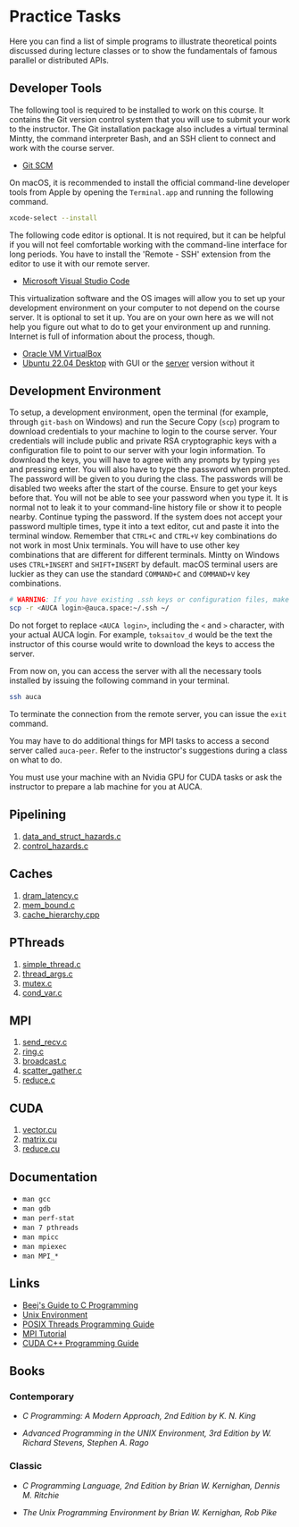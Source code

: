 Practice Tasks
==============

Here you can find a list of simple programs to illustrate theoretical points discussed during lecture classes or to show the fundamentals of famous parallel or distributed APIs.

## Developer Tools

The following tool is required to be installed to work on this course. It contains the Git version control system that you will use to submit your work to the instructor. The Git installation package also includes a virtual terminal Mintty, the command interpreter Bash, and an SSH client to connect and work with the course server.

* [Git SCM](https://git-scm.com)

On macOS, it is recommended to install the official command-line developer tools from Apple by opening the `Terminal.app` and running the following command.

```bash
xcode-select --install
```

The following code editor is optional. It is not required, but it can be helpful if you will not feel comfortable working with the command-line interface for long periods. You have to install the 'Remote - SSH' extension from the editor to use it with our remote server.

* [Microsoft Visual Studio Code](https://code.visualstudio.com)

This virtualization software and the OS images will allow you to set up your development environment on your computer to not depend on the course server. It is optional to set it up. You are on your own here as we will not help you figure out what to do to get your environment up and running. Internet is full of information about the process, though.

* [Oracle VM VirtualBox](https://www.virtualbox.org)
* [Ubuntu 22.04 Desktop](https://ubuntu.com/#download) with GUI or the [server](https://ubuntu.com/download/server) version without it

## Development Environment

To setup, a development environment, open the terminal (for example, through `git-bash` on Windows) and run the Secure Copy (`scp`) program to download credentials to your machine to login to the course server. Your credentials will include public and private RSA cryptographic keys with a configuration file to point to our server with your login information. To download the keys, you will have to agree with any prompts by typing `yes` and pressing enter. You will also have to type the password when prompted. The password will be given to you during the class. The passwords will be disabled two weeks after the start of the course. Ensure to get your keys before that. You will not be able to see your password when you type it. It is normal not to leak it to your command-line history file or show it to people nearby. Continue typing the password. If the system does not accept your password multiple times, type it into a text editor, cut and paste it into the terminal window. Remember that `CTRL+C` and `CTRL+V` key combinations do not work in most Unix terminals. You will have to use other key combinations that are different for different terminals. Mintty on Windows uses `CTRL+INSERT` and `SHIFT+INSERT` by default. macOS terminal users are luckier as they can use the standard `COMMAND+C` and `COMMAND+V` key combinations.

```bash
# WARNING: If you have existing .ssh keys or configuration files, make a backup of them first.
scp -r <AUCA login>@auca.space:~/.ssh ~/
```

Do not forget to replace `<AUCA login>`, including the `<` and `>` character, with your actual AUCA login. For example, `toksaitov_d` would be the text the instructor of this course would write to download the keys to access the server.

From now on, you can access the server with all the necessary tools installed by issuing the following command in your terminal.

```bash
ssh auca
```

To terminate the connection from the remote server, you can issue the `exit` command.

You may have to do additional things for MPI tasks to access a second server called `auca-peer`. Refer to the instructor's suggestions during a class on what to do.

You must use your machine with an Nvidia GPU for CUDA tasks or ask the instructor to prepare a lab machine for you at AUCA.

## Pipelining

1. [data_and_struct_hazards.c](https://gist.github.com/toksaitov/ff551ec29be3179c7d52def2d91597ae)
2. [control_hazards.c](https://gist.github.com/toksaitov/b1b387a7cf0eeb435b6c2ae4f496b7d5)

## Caches

1. [dram_latency.c](https://gist.github.com/toksaitov/f6767b03fd4970370b4d8caae4a85b3f)
2. [mem_bound.c](https://gist.github.com/toksaitov/2c660e10d064613c1dce18dc36640d1f)
3. [cache_hierarchy.cpp](https://gist.github.com/toksaitov/ed3370f30e10ea1b79bf289a02233b6b)

## PThreads

1. [simple_thread.c](https://gist.github.com/toksaitov/c4fcdcd4ba181d8a27992bc49e733d3d)
2. [thread_args.c](https://gist.github.com/toksaitov/47ce3c26267c6b71ebde01d4b4cadbd8)
3. [mutex.c](https://gist.github.com/toksaitov/562bafcb7e927ef56af2e14347afa118)
4. [cond_var.c](https://gist.github.com/toksaitov/759459765e164e9243c031167a8c7a3f)

## MPI

1. [send_recv.c](https://gist.github.com/toksaitov/f24156db3cb8659c38362d1e4e4bd644)
2. [ring.c](https://gist.github.com/toksaitov/96fc5f730ccd19ebfe2cd2cde31673d3)
3. [broadcast.c](https://gist.github.com/toksaitov/b7ddb8d1191bbfb7ca978ec5494863c1)
4. [scatter_gather.c](https://gist.github.com/toksaitov/60fca893881361ad2c1731b6bd5119e3)
5. [reduce.c](https://gist.github.com/toksaitov/41dc5864c98ce785f5783e983b7e9cef)

## CUDA

1. [vector.cu](https://gist.github.com/toksaitov/e6e5bdbeee80fed63387900db0f64566)
2. [matrix.cu](https://gist.github.com/toksaitov/af48605b2db18cd5a4a461287468b1db)
3. [reduce.cu](https://gist.github.com/toksaitov/7244013d213b838a8151cf791fcd1245)

## Documentation

* `man gcc`
* `man gdb`
* `man perf-stat`
* `man 7 pthreads`
* `man mpicc`
* `man mpiexec`
* `man MPI_*`

## Links

* [Beej's Guide to C Programming](http://beej.us/guide/bgc)
* [Unix Environment](https://drive.google.com/file/d/0B85z_dQxOMgLNDN3QTFrSmYxZm8/view)
* [POSIX Threads Programming Guide](https://hpc-tutorials.llnl.gov/posix)
* [MPI Tutorial](https://mpitutorial.com)
* [CUDA C++ Programming Guide](https://docs.nvidia.com/cuda/cuda-c-programming-guide/index.html)

## Books

### Contemporary

* _C Programming: A Modern Approach, 2nd Edition by K. N. King_

* _Advanced Programming in the UNIX Environment, 3rd Edition by W. Richard Stevens, Stephen A. Rago_

### Classic

* _C Programming Language, 2nd Edition by Brian W. Kernighan, Dennis M. Ritchie_

* _The Unix Programming Environment by Brian W. Kernighan, Rob Pike_
